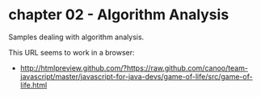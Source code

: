 chapter 02 - Algorithm Analysis
========================

Samples dealing with algorithm analysis.

This URL seems to work in a browser:
* http://htmlpreview.github.com/?https://raw.github.com/canoo/team-javascript/master/javascript-for-java-devs/game-of-life/src/game-of-life.html
